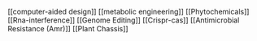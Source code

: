 [[computer-aided design]]
[[metabolic engineering]]
[[Phytochemicals]]
[[Rna-interference]]
[[Genome Editing]]
[[Crispr-cas]]
[[Antimicrobial Resistance (Amr)]]
[[Plant Chassis]]
